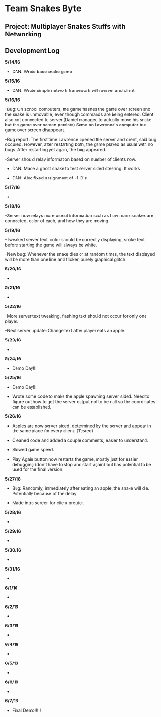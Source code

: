 <h1>Team Snakes Byte</h1>

<h2>Project: Multiplayer Snakes Stuffs with Networking</h2>

<h2>Development Log</h2>

<b>5/14/16</b>

- DAN: Wrote base snake game

<b>5/15/16</b>

- DAN: Wrote simple network framework with server and client

<b>5/16/16</b>

-Bug: On school computers, the game flashes the game over screen and the snake is unmovable, even though commands are being entered. Client also not connected to server (Daniel managed to actually move his snake but the game over screen persists) Same on Lawrence's computer but game over screen disappears.

-Bug report: The first time Lawrence opened the server and client, said bug occured. However, after restarting both, the game played as usual with no bugs. After restarting yet again, the bug appeared.

-Server should relay information based on number of clients now.

- DAN: Made a ghost snake to test server sided steering. It works

- DAN: Also fixed assignment of -1 ID's

<b>5/17/16</b>

-

<b>5/18/16</b>

-Server now relays more useful information such as how many snakes are connected, color of each, and how they are moving.

<b>5/19/16</b>

-Tweaked server text, color should be correctly displaying, snake text before starting the game will always be white.

-New bug: Whenever the snake dies or at random times, the text displayed will be more than one line and flicker, purely graphical glitch.

<b>5/20/16</b>

-

<b>5/21/16</b>

-

<b>5/22/16</b>

-More server text tweaking, flashing text should not occur for only one player.

-Next server update: Change text after player eats an apple.

<b>5/23/16</b>

-

<b>5/24/16</b>

- Demo Day!!!

<b>5/25/16</b>

- Demo Day!!!

- Wrote some code to make the apple spawning server sided. Need to figure out how to get the server output not to be null so the coordinates can be established.

<b>5/26/16</b>

- Apples are now server sided, determined by the server and appear in the same place for every client. (Tested)

- Cleaned code and added a couple comments, easier to understand.

- Slowed game speed.

- Play Again button now restarts the game, mostly just for easier debugging (don't have to stop and start again) but has potential to be used for the final version.

<b>5/27/16</b>

- Bug: Randomly, immediately after eating an apple, the snake will die. Potentially because of the delay 

- Made intro screen for client prettier.

<b>5/28/16</b>

-

<b>5/29/16</b>

-

<b>5/30/16</b>

-

<b>5/31/16</b>

-

<b>6/1/16</b>

-

<b>6/2/16</b>

-

<b>6/3/16</b>

-

<b>6/4/16</b>

-

<b>6/5/16</b>

-

<b>6/6/16</b>

-

<b>6/7/16</b>

- Final Demo!!!!!
